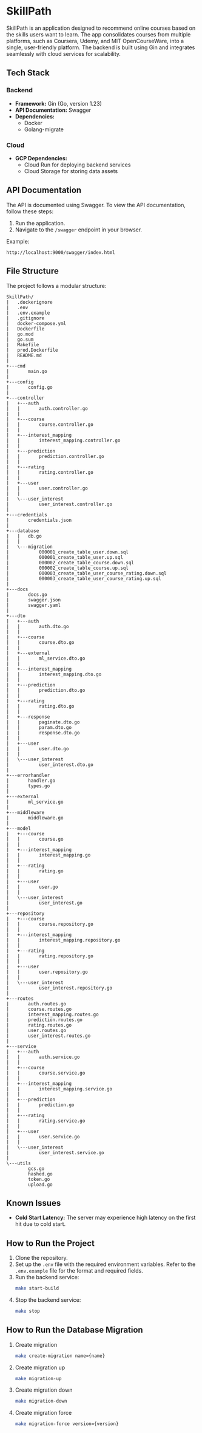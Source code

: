 # SkillPath

SkillPath is an application designed to recommend online courses based on the skills users want to learn. The app consolidates courses from multiple platforms, such as Coursera, Udemy, and MIT OpenCourseWare, into a single, user-friendly platform. The backend is built using Gin and integrates seamlessly with cloud services for scalability.

## Tech Stack
### Backend
- **Framework:** Gin (Go, version 1.23)
- **API Documentation:** Swagger
- **Dependencies:**
  - Docker
  - Golang-migrate

### Cloud
- **GCP Dependencies:**
  - Cloud Run for deploying backend services
  - Cloud Storage for storing data assets

## API Documentation
The API is documented using Swagger. To view the API documentation, follow these steps:

1. Run the application.
2. Navigate to the `/swagger` endpoint in your browser.

Example:
```
http://localhost:9000/swagger/index.html
```

## File Structure
The project follows a modular structure:

```
SkillPath/
|   .dockerignore
|   .env
|   .env.example
|   .gitignore
|   docker-compose.yml
|   Dockerfile
|   go.mod
|   go.sum
|   Makefile
|   prod.Dockerfile
|   README.md
|
+---cmd
|       main.go
|
+---config
|       config.go
|
+---controller
|   +---auth
|   |       auth.controller.go
|   |
|   +---course
|   |       course.controller.go
|   |
|   +---interest_mapping
|   |       interest_mapping.controller.go
|   |
|   +---prediction
|   |       prediction.controller.go
|   |
|   +---rating
|   |       rating.controller.go
|   |
|   +---user
|   |       user.controller.go
|   |
|   \---user_interest
|           user_interest.controller.go
|
+---credentials
|       credentials.json
|
+---database
|   |   db.go
|   |
|   \---migration
|           000001_create_table_user.down.sql
|           000001_create_table_user.up.sql
|           000002_create_table_course.down.sql
|           000002_create_table_course.up.sql
|           000003_create_table_user_course_rating.down.sql
|           000003_create_table_user_course_rating.up.sql
|
+---docs
|       docs.go
|       swagger.json
|       swagger.yaml
|
+---dto
|   +---auth
|   |       auth.dto.go
|   |
|   +---course
|   |       course.dto.go
|   |
|   +---external
|   |       ml_service.dto.go
|   |
|   +---interest_mapping
|   |       interest_mapping.dto.go
|   |
|   +---prediction
|   |       prediction.dto.go
|   |
|   +---rating
|   |       rating.dto.go
|   |
|   +---response
|   |       paginate.dto.go
|   |       param.dto.go
|   |       response.dto.go
|   |
|   +---user
|   |       user.dto.go
|   |
|   \---user_interest
|           user_interest.dto.go
|
+---errorhandler
|       handler.go
|       types.go
|
+---external
|       ml_service.go
|
+---middleware
|       middleware.go
|
+---model
|   +---course
|   |       course.go
|   |
|   +---interest_mapping
|   |       interest_mapping.go
|   |
|   +---rating
|   |       rating.go
|   |
|   +---user
|   |       user.go
|   |
|   \---user_interest
|           user_interest.go
|
+---repository
|   +---course
|   |       course.repository.go
|   |
|   +---interest_mapping
|   |       interest_mapping.repository.go
|   |
|   +---rating
|   |       rating.repository.go
|   |
|   +---user
|   |       user.repository.go
|   |
|   \---user_interest
|           user_interest.repository.go
|
+---routes
|       auth.routes.go
|       course.routes.go
|       interest_mapping.routes.go
|       prediction.routes.go
|       rating.routes.go
|       user.routes.go
|       user_interest.routes.go
|
+---service
|   +---auth
|   |       auth.service.go
|   |
|   +---course
|   |       course.service.go
|   |       
|   +---interest_mapping
|   |       interest_mapping.service.go
|   |
|   +---prediction
|   |       prediction.go
|   |
|   +---rating
|   |       rating.service.go
|   |
|   +---user
|   |       user.service.go
|   |
|   \---user_interest
|           user_interest.service.go
|
\---utils
        gcs.go
        hashed.go
        token.go
        upload.go
```

## Known Issues
- **Cold Start Latency:** The server may experience high latency on the first hit due to cold start.

## How to Run the Project
1. Clone the repository.
2. Set up the `.env` file with the required environment variables. Refer to the `.env.example` file for the format and required fields.
3. Run the backend service:
    ```bash
    make start-build
    ```
4. Stop the backend service:
    ```bash
    make stop
    ```

## How to Run the Database Migration
1. Create migration
    ```bash
    make create-migration name={name}
    ```
2. Create migration up
    ```bash
    make migration-up
    ```
3. Create migration down
    ```bash
    make migration-down
    ```
4. Create migration force
    ```bash
    make migration-force version={version}
    ```
